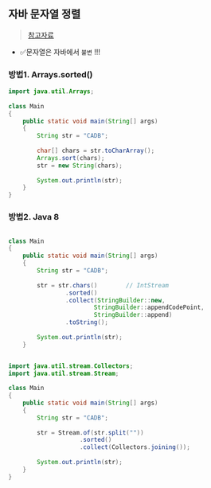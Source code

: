 ## 자바 문자열 정렬
> [참고자료](https://www.techiedelight.com/ko/sort-string-java/)
- ✅문자열은 자바에서 `불변` !!! 

### 방법1. Arrays.sorted()
```java
import java.util.Arrays;
 
class Main
{
    public static void main(String[] args)
    {
        String str = "CADB";
 
        char[] chars = str.toCharArray();
        Arrays.sort(chars);
        str = new String(chars);
 
        System.out.println(str);
    }
}
```

### 방법2. Java 8 
```java

class Main
{
    public static void main(String[] args)
    {
        String str = "CADB";
 
        str = str.chars()        // IntStream
                .sorted()
                .collect(StringBuilder::new,
                        StringBuilder::appendCodePoint,
                        StringBuilder::append)
                .toString();
 
        System.out.println(str);
    }
```


```java

import java.util.stream.Collectors;
import java.util.stream.Stream;
 
class Main
{
    public static void main(String[] args)
    {
        String str = "CADB";
 
        str = Stream.of(str.split(""))
                    .sorted()
                    .collect(Collectors.joining());
 
        System.out.println(str);
    }
}
```

